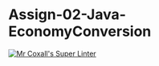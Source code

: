 # Assign-02-Java-EconomyConversion
[![Mr Coxall's Super Linter](https://github.com/ICS4U-Programming-TonyT/Assign-02-Java-EconomyConversion/workflows/Mr%20Coxall's%20Super%20Linter/badge.svg)](https://github.com/ICS4U-Programming-TonyT/Assign-02-Java-EconomyConversion/actions/)
